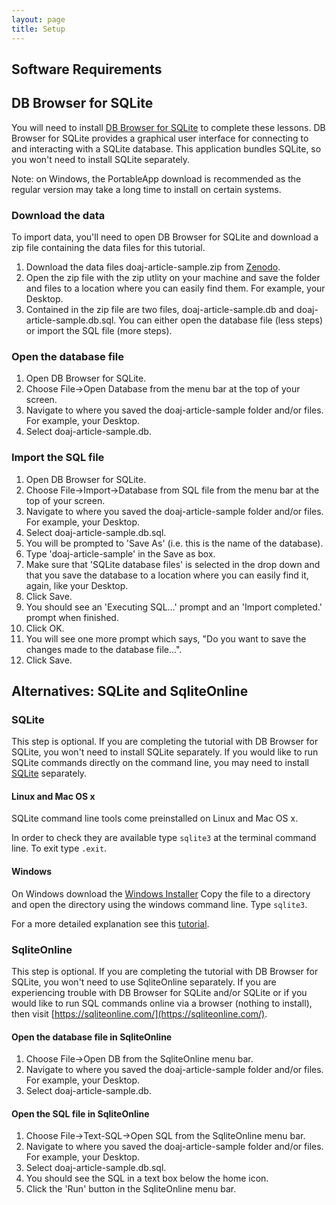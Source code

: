 ```yaml
---
layout: page
title: Setup
---
```


## Software Requirements

## DB Browser for SQLite

You  will need to install [DB Browser for SQLite](http://sqlitebrowser.org) to complete these lessons. DB Browser for SQLite provides a graphical user interface for connecting to and interacting with a SQLite database. This application bundles SQLite, so you won't need to install SQLite separately.

Note: on Windows, the PortableApp download is recommended as the regular version may take a long time to install on certain systems.

### Download the data

To import data, you'll need to open DB Browser for SQLite and download a zip file containing the data files for this tutorial.

1. Download the data files doaj-article-sample.zip from 
[Zenodo](http://doi.org/10.5281/zenodo.2822005).
2. Open the zip file with the zip utlity on your machine and save the folder and files to a location where you can easily find them. For example, your Desktop.
2. Contained in the zip file are two files, doaj-article-sample.db and doaj-article-sample.db.sql. You can either open the database file (less steps) or import the SQL file (more steps).

### Open the database file

1. Open DB Browser for SQLite.
2. Choose File->Open Database from the menu bar at the top of your screen.
3. Navigate to where you saved the doaj-article-sample folder and/or files. For example, your Desktop.
4. Select doaj-article-sample.db.

### Import the SQL file

1. Open DB Browser for SQLite.
2. Choose File->Import->Database from SQL file from the menu bar at the top of your screen.
3. Navigate to where you saved the doaj-article-sample folder and/or files. For example, your Desktop.
4. Select doaj-article-sample.db.sql.
5. You will be prompted to 'Save As' (i.e. this is the name of the database).
6. Type 'doaj-article-sample' in the Save as box.
7. Make sure that 'SQLite database files' is selected in the drop down and that you save the database to a location where you can easily find it, again, like your Desktop.
8. Click Save.
9. You should see an 'Executing SQL...' prompt and an 'Import completed.' prompt when finished.
10. Click OK.
11. You will see one more prompt which says, "Do you want to save the changes made to the database file...".
12. Click Save.

## Alternatives: SQLite and SqliteOnline

### SQLite

This step is optional. If you are completing the tutorial with DB Browser for SQLite, you won't need to install SQLite separately. If you would like to run SQLite commands directly on the command line, you may need to install [SQLite](https://www.sqlite.org/) separately.

#### Linux and Mac OS x

SQLite command line tools come preinstalled on Linux and Mac OS x.

In order to check they are available type `sqlite3` at the terminal command line. To exit type `.exit`.

#### Windows

On Windows download the [Windows Installer](https://github.com/swcarpentry/windows-installer/releases/download/v0.3/SWCarpentryInstaller.exe)
Copy the file to a directory and open the directory using the windows command line. Type `sqlite3`.

For a more detailed explanation see this [tutorial](http://www.sqlitetutorial.net/download-install-sqlite/).

### SqliteOnline

This step is optional. If you are completing the tutorial with DB Browser for SQLite, you won't need to use SqliteOnline separately. If you are experiencing trouble with DB Browser for SQLite and/or SQLite or if you would like to run SQL commands online via a browser (nothing to install), then visit [https://sqliteonline.com/](https://sqliteonline.com/).

#### Open the database file in SqliteOnline

1. Choose File->Open DB from the SqliteOnline menu bar.
2. Navigate to where you saved the doaj-article-sample folder and/or files. For example, your Desktop.
3. Select doaj-article-sample.db.

#### Open the SQL file in SqliteOnline

1. Choose File->Text-SQL->Open SQL from the SqliteOnline menu bar.
2. Navigate to where you saved the doaj-article-sample folder and/or files. For example, your Desktop.
3. Select doaj-article-sample.db.sql. 
4. You should see the SQL in a text box below the home icon.
5. Click the 'Run' button in the SqliteOnline menu bar.
